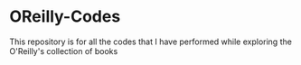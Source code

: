 # OReilly-Codes
This repository is for all the codes that I have performed while exploring the O'Reilly's collection of books 
